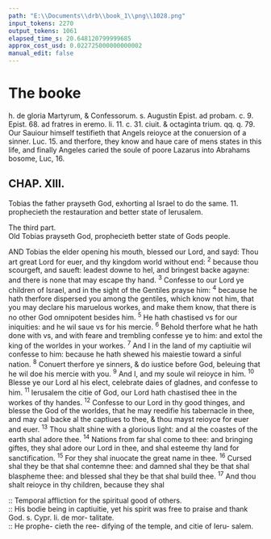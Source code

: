 ```yaml
---
path: "E:\\Documents\\drb\\book_1\\png\\1028.png"
input_tokens: 2270
output_tokens: 1061
elapsed_time_s: 20.648120799999685
approx_cost_usd: 0.022725000000000002
manual_edit: false
---
```

# The booke

h. de gloria Martyrum, & Confessorum. s. Augustin Epist. ad probam. c. 9. Epist. 68. ad fratres in eremo. li. 11. c. 31. ciuit. & octaginta trium. qq. q. 79. Our Sauiour himself testifieth that Angels reioyce at the conuersion of a sinner. Luc. 15. and therfore, they know and haue care of mens states in this life, and finally Angeles caried the soule of poore Lazarus into Abrahams bosome, Luc, 16.

## CHAP. XIII.

Tobias the father prayseth God, exhorting al Israel to do the same. 11. prophecieth the restauration and better state of Ierusalem.

<aside>The third part.</aside>

<aside>Old Tobias prayseth God, prophecieth better state of Gods people.</aside>

AND Tobias the elder opening his mouth, blessed our Lord, and sayd: Thou art great Lord for euer, and thy kingdom world without end: <sup>2</sup> because thou scourgeft, and saueft: leadest downe to hel, and bringest backe agayne: and there is none that may escape thy hand. <sup>3</sup> Confesse to our Lord ye children of Israel, and in the sight of the Gentiles prayse him: <sup>4</sup> because he hath therfore dispersed you among the gentiles, which know not him, that you may declare his maruelous workes, and make them know, that there is no other God omnipotent besides him. <sup>5</sup> He hath chastised vs for our iniquities: and he wil saue vs for his mercie. <sup>6</sup> Behold therfore what he hath done with vs, and with feare and trembling confesse ye to him: and extol the king of the worldes in your workes. <sup>7</sup> And I in the land of my captiuitie wil confesse to him: because he hath shewed his maiestie toward a sinful nation. <sup>8</sup> Conuert therfore ye sinners, & do iustice before God, beleuing that he wil doe his mercie with you. <sup>9</sup> And I, and my soule wil reioyce in him. <sup>10</sup> Blesse ye our Lord al his elect, celebrate daies of gladnes, and confesse to him. <sup>11</sup> Ierusalem the citie of God, our Lord hath chastised thee in the workes of thy handes. <sup>12</sup> Confesse to our Lord in thy good thinges, and blesse the God of the worldes, that he may reedifie his tabernacle in thee, and may cal backe al the captiues to thee, & thou mayst reioyce for euer and euer. <sup>13</sup> Thou shalt shine with a glorious light: and al the coastes of the earth shal adore thee. <sup>14</sup> Nations from far shal come to thee: and bringing giftes, they shal adore our Lord in thee, and shal esteeme thy land for sanctification. <sup>15</sup> For they shal inuocate the great name in thee. <sup>16</sup> Cursed shal they be that shal contemne thee: and damned shal they be that shal blaspheme thee: and blessed shal they be that shal build thee. <sup>17</sup> And thou shalt reioyce in thy children, because they shal

<aside>:: Temporal affliction for the spiritual good of others.</aside>

<aside>:: His bodie being in captiuitie, yet his spirit was free to praise and thank God. s. Cypr. li. de mor- talitate.</aside>

<aside>:: He prophe- cieth the ree- difying of the temple, and citie of Ieru- salem.</aside>

[^1]: Temporal affliction for the spiritual good of others.

[^2]: His bodie being in captiuitie, yet his spirit was free to praise and thank God. s. Cypr. li. de mor- talitate.

[^3]: He prophe- cieth the ree- difying of the temple, and citie of Ieru- salem.